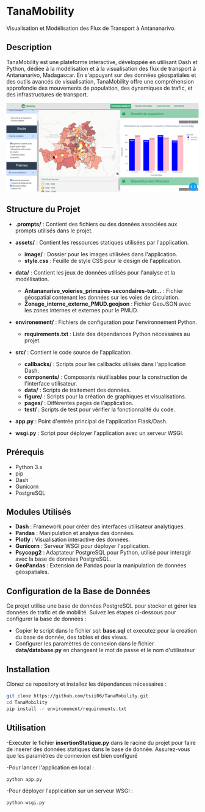 # TanaMobility

Visualisation et Modélisation des Flux de Transport à Antananarivo.

## Description

TanaMobility est une plateforme interactive, développée en utilisant Dash et Python, dédiée à la modélisation et à la visualisation des flux de transport à Antananarivo, Madagascar. En s'appuyant sur des données géospatiales et des outils avancés de visualisation, TanaMobility offre une compréhension approfondie des mouvements de population, des dynamiques de trafic, et des infrastructures de transport.

![Capture d'ecran du site](assets/image/ecran.png)


## Structure du Projet

- **.prompts/** : Contient des fichiers ou des données associées aux prompts utilisés dans le projet.
  
- **assets/** : Contient les ressources statiques utilisées par l'application.
  - **image/** : Dossier pour les images utilisées dans l'application.
  - **style.css** : Feuille de style CSS pour le design de l'application.

- **data/** : Contient les jeux de données utilisés pour l'analyse et la modélisation.
  - **Antananarivo_voieries_primaires-secondaires-tutr...** : Fichier géospatial contenant les données sur les voies de circulation.
  - **Zonage_interne_externe_PMUD.geojson** : Fichier GeoJSON avec les zones internes et externes pour le PMUD.

- **environement/** : Fichiers de configuration pour l'environnement Python.
  - **requirements.txt** : Liste des dépendances Python nécessaires au projet.

- **src/** : Contient le code source de l'application.
  - **callbacks/** : Scripts pour les callbacks utilisés dans l'application Dash.
  - **components/** : Composants réutilisables pour la construction de l'interface utilisateur.
  - **data/** : Scripts de traitement des données.
  - **figure/** : Scripts pour la création de graphiques et visualisations.
  - **pages/** : Différentes pages de l'application.
  - **test/** : Scripts de test pour vérifier la fonctionnalité du code.

- **app.py** : Point d'entrée principal de l'application Flask/Dash.
- **wsgi.py** : Script pour déployer l'application avec un serveur WSGI.

## Prérequis

- Python 3.x
- pip
- Dash
- Gunicorn
- PostgreSQL

## Modules Utilisés

- **Dash** : Framework pour créer des interfaces utilisateur analytiques.
- **Pandas** : Manipulation et analyse des données.
- **Plotly** : Visualisation interactive des données.
- **Gunicorn** : Serveur WSGI pour déployer l'application.
- **Psycopg2** : Adaptateur PostgreSQL pour Python, utilisé pour interagir avec la base de données PostgreSQL.
- **GeoPandas** : Extension de Pandas pour la manipulation de données géospatiales.

## Configuration de la Base de Données

Ce projet utilise une base de données PostgreSQL pour stocker et gérer les données de trafic et de mobilité. Suivez les étapes ci-dessous pour configurer la base de données :
- Copier le script dans le fichier sql: **base.sql** et executez pour la creation du base de donnée, des tables et des views.
- Configurer les paramètres de connexion dans le fichier **data/database.py** en changeant le mot de passe et le nom d'utilisateur


## Installation

Clonez ce repository et installez les dépendances nécessaires :

```bash
git clone https://github.com/tsii06/TanaMobility.git
cd TanaMobility
pip install -r environement/requirements.txt
```

## Utilisation
-Executer le fichier **insertionStatique.py** dans le racine du projet pour faire de inserer des données statiques dans le base de donnée. Assurez-vous que les paramètres de connexion est bien configuré

-Pour lancer l'application en local :
```bash
python app.py
```
-Pour déployer l'application sur un serveur WSGI :
```bash
python wsgi.py
```
